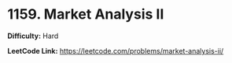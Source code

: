 # 1159. Market Analysis II

**Difficulty:** Hard

**LeetCode Link:** https://leetcode.com/problems/market-analysis-ii/

